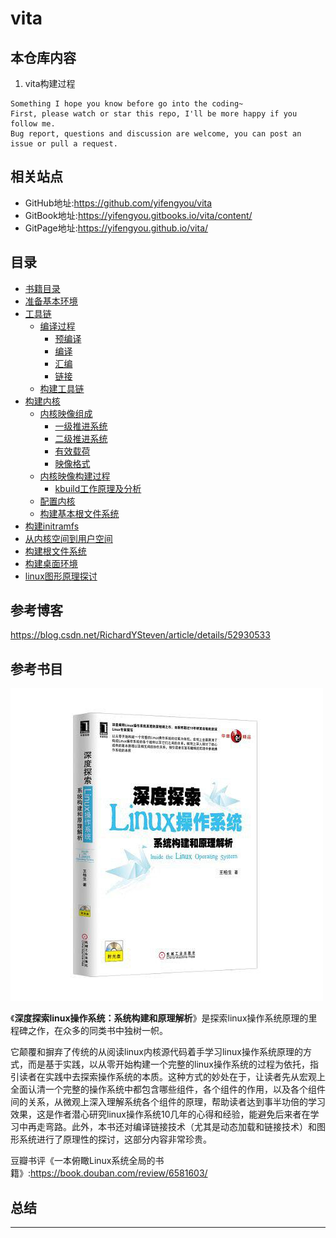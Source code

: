 # vita


## 本仓库内容

1. vita构建过程

```
Something I hope you know before go into the coding~
First, please watch or star this repo, I'll be more happy if you follow me.
Bug report, questions and discussion are welcome, you can post an issue or pull a request.
```

## 相关站点

* GitHub地址:<https://github.com/yifengyou/vita>
* GitBook地址:<https://yifengyou.gitbooks.io/vita/content/>
* GitPage地址:<https://yifengyou.github.io/vita/>

## 目录

* [书籍目录](chapter0/书籍目录.md)
* [准备基本环境](chapter1/准备基本环境.md)
* [工具链](chapter2/工具链.md)
    * [编译过程](chapter2/工具链/编译过程.md)
        * [预编译](chapter2/工具链/预编译.md)
        * [编译](chapter2/工具链/编译.md)
        * [汇编](chapter2/工具链/汇编.md)
        * [链接](chapter2/工具链/链接.md)
    * [构建工具链](chapter2/工具链/构建工具链.md)
* [构建内核](chapter3/构建内核.md)
    * [内核映像组成](chapter3/构建内核/内核映像组成.md)
        * [一级推进系统](chapter3/构建内核/一级推进系统.md)
        * [二级推进系统](chapter3/构建内核/二级推进系统.md)
        * [有效载荷](chapter3/构建内核/有效载荷.md)
        * [映像格式](chapter3/构建内核/映像格式.md)
    * [内核映像构建过程](chapter3/构建内核/内核映像构建过程.md)
        * [kbuild工作原理及分析](chapter3/构建内核/kbuild工作原理及分析.md)
    * [配置内核](chapter3/构建内核/配置内核.md)
    * [构建基本根文件系统](chapter3/构建内核/构建基本根文件系统.md)
* [构建initramfs](chapter4/构建initramfs.md)
* [从内核空间到用户空间](chapter5/从内核空间到用户空间.md)
* [构建根文件系统](chapter6/构建根文件系统.md)
* [构建桌面环境](chapter7/构建桌面环境.md)
* [linux图形原理探讨](chapter8/linux图形原理探讨.md)






## 参考博客

<https://blog.csdn.net/RichardYSteven/article/details/52930533>


## 参考书目

![20190910_165913_77](image/20190910_165913_77.png)

《**深度探索linux操作系统：系统构建和原理解析**》是探索linux操作系统原理的里程碑之作，在众多的同类书中独树一帜。

它颠覆和摒弃了传统的从阅读linux内核源代码着手学习linux操作系统原理的方式，而是基于实践，以从零开始构建一个完整的linux操作系统的过程为依托，指引读者在实践中去探索操作系统的本质。这种方式的妙处在于，让读者先从宏观上全面认清一个完整的操作系统中都包含哪些组件，各个组件的作用，以及各个组件间的关系，从微观上深入理解系统各个组件的原理，帮助读者达到事半功倍的学习效果，这是作者潜心研究linux操作系统10几年的心得和经验，能避免后来者在学习中再走弯路。此外，本书还对编译链接技术（尤其是动态加载和链接技术）和图形系统进行了原理性的探讨，这部分内容非常珍贵。

豆瓣书评《一本俯瞰Linux系统全局的书籍》:<https://book.douban.com/review/6581603/>



## 总结


---
